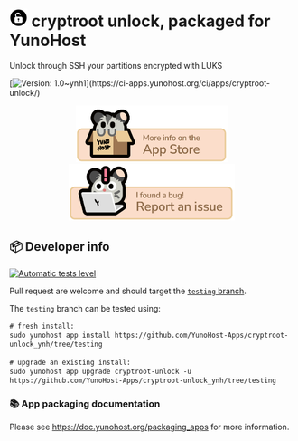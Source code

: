 <!--
N.B.: This README was automatically generated by <https://github.com/YunoHost/apps_tools/blob/main/readme_generator>
It shall NOT be edited by hand.
-->

<h1>
  <img src="https://raw.githubusercontent.com/YunoHost/apps/main/logos/cryptroot-unlock.png" width="32px" alt="Logo of cryptroot unlock">
  cryptroot unlock, packaged for YunoHost
</h1>

Unlock through SSH your partitions encrypted with LUKS

[![Version: 1.0~ynh1](https://img.shields.io/badge/Version-1.0~ynh1-rgba(0,150,0,1)?style=for-the-badge)](https://ci-apps.yunohost.org/ci/apps/cryptroot-unlock/)

<div align="center">
<a href="https://apps.yunohost.org/app/cryptroot-unlock"><img height="100px" src="https://github.com/YunoHost/yunohost-artwork/raw/refs/heads/main/badges/neopossum-badges/badge_more_info_on_the_appstore.svg"/></a>
<a href="https://github.com/YunoHost-Apps/cryptroot-unlock_ynh/issues"><img height="100px" src="https://github.com/YunoHost/yunohost-artwork/raw/refs/heads/main/badges/neopossum-badges/badge_report_an_issue.svg"/></a>
</div>

## 📦 Developer info

[![Automatic tests level](https://apps.yunohost.org/badge/cilevel/cryptroot-unlock)](https://ci-apps.yunohost.org/ci/apps/cryptroot-unlock/)

Pull request are welcome and should target the [`testing` branch](https://github.com/YunoHost-Apps/cryptroot-unlock_ynh/tree/testing).

The `testing` branch can be tested using:
```
# fresh install:
sudo yunohost app install https://github.com/YunoHost-Apps/cryptroot-unlock_ynh/tree/testing

# upgrade an existing install:
sudo yunohost app upgrade cryptroot-unlock -u https://github.com/YunoHost-Apps/cryptroot-unlock_ynh/tree/testing
```

### 📚 App packaging documentation

Please see <https://doc.yunohost.org/packaging_apps> for more information.